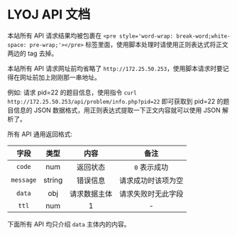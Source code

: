 # LYOJ API 文档

本站所有 API 请求结果均被包裹在 `<pre style='word-wrap: break-word;white-space: pre-wrap;'></pre>` 标签里面，使用脚本处理时请使用正则表达式将正文两边的 tag 去掉。

本站所有 API 请求网址前均省略了 `http://172.25.50.253`，使用脚本请求时要记得在网址前加上刚刚那一串地址。

例如: 请求 pid=22 的题目信息，使用指令 `curl http://172.25.50.253/api/problem/info.php?pid=22` 即可获取到 pid=22 的题目信息的 JSON 数据格式，用正则表达式提取一下正文内容就可以使用 JSON 解析了。

所有 API 通用返回格式: 

|   字段    |  类型  |     内容     |        备注        |
| :-------: | :----: | :----------: | :----------------: |
|  `code`   |  num   |   返回状态   |    `0` 表示成功    |
| `message` | string |   错误信息   | 请求成功时该项为空 |
|  `data`   |  obj   | 请求数据主体 | 请求失败时无此字段 |
|   `ttl`   |  num   |      1       |         -          |

下面所有 API 均只介绍 `data` 主体内的内容。